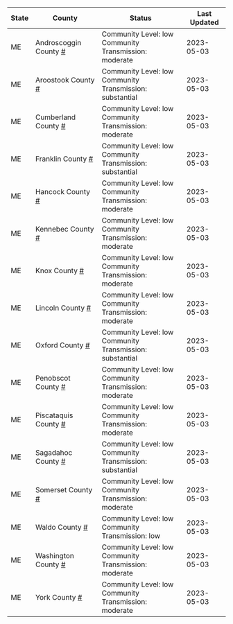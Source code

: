 State | County | Status | Last Updated
--- | --- | --- | --- 
ME | Androscoggin County <a href="#androscoggin_county">#</a> | <a name="androscoggin_county"></a>Community Level: low<br/>Community Transmission: moderate | 2023-05-03
ME | Aroostook County <a href="#aroostook_county">#</a> | <a name="aroostook_county"></a>Community Level: low<br/>Community Transmission: substantial | 2023-05-03
ME | Cumberland County <a href="#cumberland_county">#</a> | <a name="cumberland_county"></a>Community Level: low<br/>Community Transmission: moderate | 2023-05-03
ME | Franklin County <a href="#franklin_county">#</a> | <a name="franklin_county"></a>Community Level: low<br/>Community Transmission: substantial | 2023-05-03
ME | Hancock County <a href="#hancock_county">#</a> | <a name="hancock_county"></a>Community Level: low<br/>Community Transmission: moderate | 2023-05-03
ME | Kennebec County <a href="#kennebec_county">#</a> | <a name="kennebec_county"></a>Community Level: low<br/>Community Transmission: moderate | 2023-05-03
ME | Knox County <a href="#knox_county">#</a> | <a name="knox_county"></a>Community Level: low<br/>Community Transmission: moderate | 2023-05-03
ME | Lincoln County <a href="#lincoln_county">#</a> | <a name="lincoln_county"></a>Community Level: low<br/>Community Transmission: moderate | 2023-05-03
ME | Oxford County <a href="#oxford_county">#</a> | <a name="oxford_county"></a>Community Level: low<br/>Community Transmission: substantial | 2023-05-03
ME | Penobscot County <a href="#penobscot_county">#</a> | <a name="penobscot_county"></a>Community Level: low<br/>Community Transmission: moderate | 2023-05-03
ME | Piscataquis County <a href="#piscataquis_county">#</a> | <a name="piscataquis_county"></a>Community Level: low<br/>Community Transmission: moderate | 2023-05-03
ME | Sagadahoc County <a href="#sagadahoc_county">#</a> | <a name="sagadahoc_county"></a>Community Level: low<br/>Community Transmission: substantial | 2023-05-03
ME | Somerset County <a href="#somerset_county">#</a> | <a name="somerset_county"></a>Community Level: low<br/>Community Transmission: moderate | 2023-05-03
ME | Waldo County <a href="#waldo_county">#</a> | <a name="waldo_county"></a>Community Level: low<br/>Community Transmission: low | 2023-05-03
ME | Washington County <a href="#washington_county">#</a> | <a name="washington_county"></a>Community Level: low<br/>Community Transmission: moderate | 2023-05-03
ME | York County <a href="#york_county">#</a> | <a name="york_county"></a>Community Level: low<br/>Community Transmission: moderate | 2023-05-03

